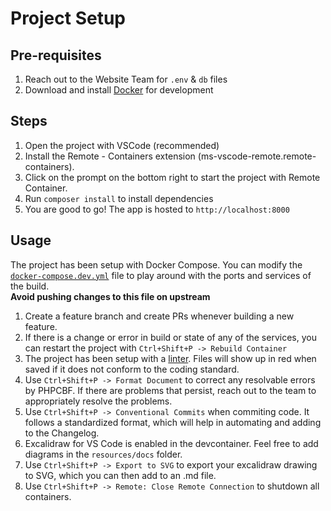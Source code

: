 # Project Setup

## Pre-requisites
1. Reach out to the Website Team for `.env` & `db` files
1. Download and install [Docker](https://docs.docker.com/engine/install/) for development

## Steps
1. Open the project with VSCode (recommended)
1. Install the Remote - Containers extension (ms-vscode-remote.remote-containers).
1. Click on the prompt on the bottom right to start the project with Remote Container.
1. Run `composer install` to install dependencies
1. You are good to go! The app is hosted to `http://localhost:8000`

## Usage
The project has been setup with Docker Compose. You can modify the [`docker-compose.dev.yml`](../../docker-compose.dev.yml) file to play around with the ports and services of the build. <br>
**Avoid pushing changes to this file on upstream**

1. Create a feature branch and create PRs whenever building a new feature.
1. If there is a change or error in build or state of any of the services, you can restart the project with `Ctrl+Shift+P -> Rebuild Container`
1. The project has been setup with a [linter](./lint.md). Files will show up in red when saved if it does not conform to the coding standard.
1. Use `Ctrl+Shift+P -> Format Document` to correct any resolvable errors by PHPCBF. If there are problems that persist, reach out to the team to appropriately resolve the problems.
1. Use `Ctrl+Shift+P -> Conventional Commits` when commiting code. It follows a standardized format, which will help in automating and adding to the Changelog.
1. Excalidraw for VS Code is enabled in the devcontainer. Feel free to add diagrams in the `resources/docs` folder.
1. Use `Ctrl+Shift+P -> Export to SVG` to export your excalidraw drawing to SVG, which you can then add to an .md file.
1. Use `Ctrl+Shift+P -> Remote: Close Remote Connection` to shutdown all containers.
